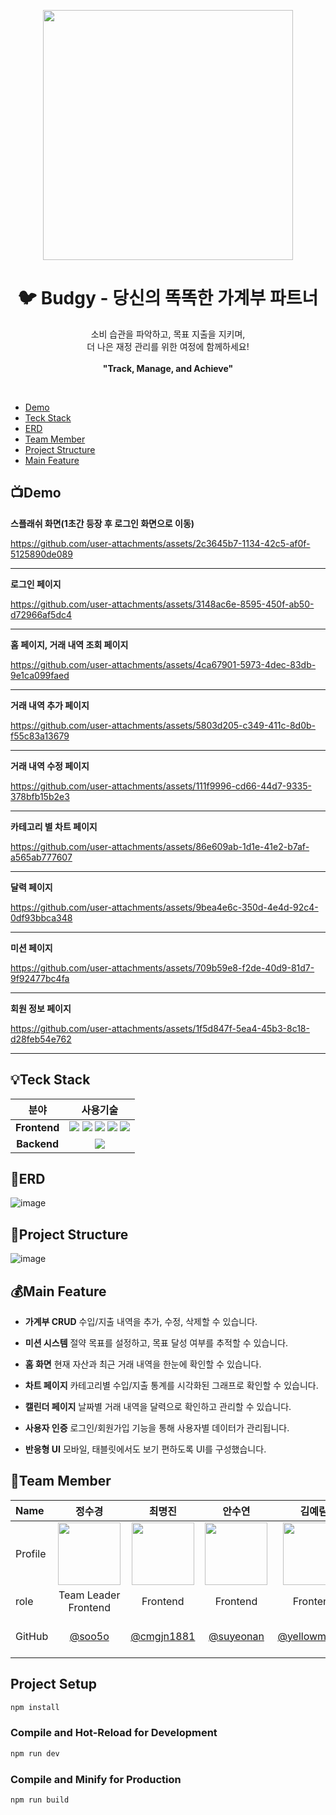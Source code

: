 <p align="center">
  <img src="https://github.com/user-attachments/assets/689c9bd5-a17b-4fd3-b6f1-7d49e969c631" width="400" />
</p>
<h1 align="center">🐦 Budgy - 당신의 똑똑한 가계부 파트너</h1> <p align="center"> 소비 습관을 파악하고, 목표 지출을 지키며,<br> 더 나은 재정 관리를 위한 여정에 함께하세요!<br><br> <strong>"Track, Manage, and Achieve"</strong><br> </p> <br>

- [Demo](#Demo)
- [Teck Stack](#Teck-Stack)
- [ERD](#ERD)
- [Team Member](#Team-Member)
- [Project Structure](#Project-Structure)
- [Main Feature](#Main-Feature)

## 📺Demo
<strong>스플래쉬 화면(1초간 등장 후 로그인 화면으로 이동)</strong>

https://github.com/user-attachments/assets/2c3645b7-1134-42c5-af0f-5125890de089
<hr>
<strong>로그인 페이지</strong>

https://github.com/user-attachments/assets/3148ac6e-8595-450f-ab50-d72966af5dc4
<hr>
<strong>홈 페이지, 거래 내역 조회 페이지</strong>

https://github.com/user-attachments/assets/4ca67901-5973-4dec-83db-9e1ca099faed
<hr>
<strong>거래 내역 추가 페이지</strong>

https://github.com/user-attachments/assets/5803d205-c349-411c-8d0b-f55c83a13679
<hr>
<strong>거래 내역 수정 페이지</strong>

https://github.com/user-attachments/assets/111f9996-cd66-44d7-9335-378bfb15b2e3
<hr>
<strong>카테고리 별 차트 페이지</strong>

https://github.com/user-attachments/assets/86e609ab-1d1e-41e2-b7af-a565ab777607
<hr>
<strong>달력 페이지</strong>

https://github.com/user-attachments/assets/9bea4e6c-350d-4e4d-92c4-0df93bbca348
<hr>
<strong>미션 페이지</strong>

https://github.com/user-attachments/assets/709b59e8-f2de-40d9-81d7-9f92477bc4fa
<hr>
<strong>회원 정보 페이지</strong>

https://github.com/user-attachments/assets/1f5d847f-5ea4-45b3-8c18-d28feb54e762

<hr>

## 💡Teck Stack
| 분야    | 사용기술  |
|:---------:|:------:|
| **Frontend**  | <img src="https://img.shields.io/badge/Vue.js-4FC08D?style=for-the-badge&logo=vue.js&logoColor=ffffff"/> <img src="https://img.shields.io/badge/JavaScript-F7DF1E?style=for-the-badge&logo=javascript&logoColor=000000"/> <img src="https://img.shields.io/badge/Vite-646CFF?style=for-the-badge&logo=Vite&logoColor=ffffff"/> <img src="https://img.shields.io/badge/Bootstrap-7952B3?style=for-the-badge&logo=bootstrap&logoColor=ffffff"/> <img src="https://img.shields.io/badge/Prettier-F7B93E?style=for-the-badge&logo=prettier&logoColor=ffffff"/> |
| **Backend**  | <img src="https://img.shields.io/badge/JSON Server-000000?style=for-the-badge&logo=json&logoColor=ffffff"/> |


## 💾ERD
![image](https://github.com/user-attachments/assets/d5d73d95-0cc4-4bf0-8184-1f4e4d54770d)

## 📁Project Structure
![image](https://github.com/user-attachments/assets/fc3da62a-5150-4949-8fb0-6185327323b7)


## 💰Main Feature
- <strong>가계부 CRUD</strong>
수입/지출 내역을 추가, 수정, 삭제할 수 있습니다.

- <strong>미션 시스템</strong>
절약 목표를 설정하고, 목표 달성 여부를 추적할 수 있습니다.

- <strong>홈 화면</strong>
현재 자산과 최근 거래 내역을 한눈에 확인할 수 있습니다.

- <strong>차트 페이지</strong>
카테고리별 수입/지출 통계를 시각화된 그래프로 확인할 수 있습니다.

- <strong>캘린더 페이지</strong>
날짜별 거래 내역을 달력으로 확인하고 관리할 수 있습니다.

- <strong>사용자 인증</strong>
로그인/회원가입 기능을 통해 사용자별 데이터가 관리됩니다.

- <strong>반응형 UI</strong>
모바일, 태블릿에서도 보기 편하도록 UI를 구성했습니다.

## 👥Team Member
| Name    |                   <center>정수경</center>                   |                    <center>최명진</center>                    |                   <center>안수연</center>                   |                 <center>김예림</center>                 | 
| :------ | :---------------------------------------------------------: | :-----------------------------------------------------------: | :---------------------------------------------------------: | :-----------------------------------------------------: |
| Profile | <img src="https://github.com/user-attachments/assets/81a7b686-9e99-4d07-a6ca-c87584abf45c" width="100" height="100">|<img src="https://github.com/user-attachments/assets/077f2a85-6749-44e5-84c9-361f0d82cf0c" width="100" height="100"> |<img src="https://github.com/user-attachments/assets/e34be024-5f73-41f8-b6fc-8b8a57b10828"  width="100" height="100"> | <img src="https://github.com/user-attachments/assets/85824907-475d-4166-b523-8ac2ce2919ff" width="100" height="100">
| role    |                 <center>Team Leader<br> Frontend</center>                  |                  <center> Frontend </center>                  |                 <center> Frontend </center>                 |               <center> Frontend </center>               |                   <center> Frontend </center>                    |
| GitHub  | <center>[@soo5o](https://github.com/soo5o)</center> | &nbsp;&nbsp;<center>[@cmgjn1881](https://github.com/cmgjn1881)</center>&nbsp;&nbsp; | &nbsp;&nbsp;<center>[@suyeonan](https://github.com/suyeonan)</center>&nbsp;&nbsp; | &nbsp;&nbsp;<center>[@yellowmodric](https://github.com/yellowmodric)</center>&nbsp;&nbsp; | 


## Project Setup

```sh
npm install
```

### Compile and Hot-Reload for Development

```sh
npm run dev
```

### Compile and Minify for Production

```sh
npm run build
```
